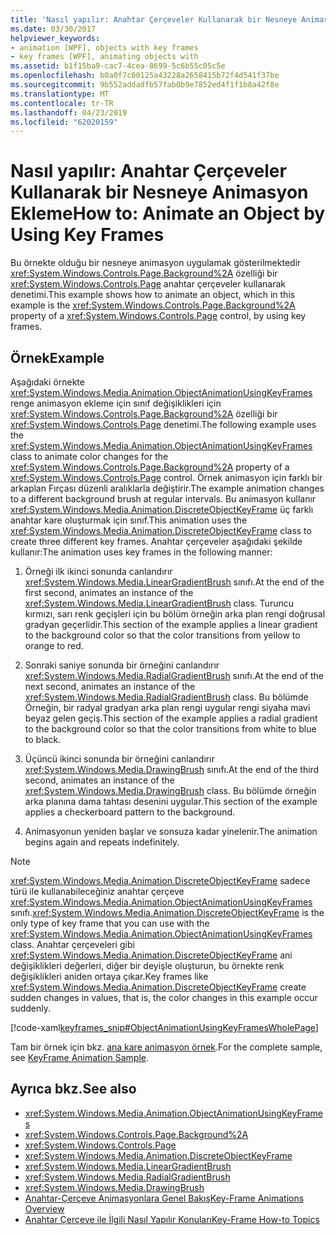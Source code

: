 ```yaml
---
title: 'Nasıl yapılır: Anahtar Çerçeveler Kullanarak bir Nesneye Animasyon Ekleme'
ms.date: 03/30/2017
helpviewer_keywords:
- animation [WPF], objects with key frames
- key frames [WPF], animating objects with
ms.assetid: b1f15ba9-cac7-4cea-8699-5c6b55c05c5e
ms.openlocfilehash: b0a0f7c00125a43228a2658415b72f4d541f37be
ms.sourcegitcommit: 9b552addadfb57fab0b9e7852ed4f1f1b8a42f8e
ms.translationtype: MT
ms.contentlocale: tr-TR
ms.lasthandoff: 04/23/2019
ms.locfileid: "62020159"
---
```

# <a name="how-to-animate-an-object-by-using-key-frames"></a><span data-ttu-id="a1f81-102">Nasıl yapılır: Anahtar Çerçeveler Kullanarak bir Nesneye Animasyon Ekleme</span><span class="sxs-lookup"><span data-stu-id="a1f81-102">How to: Animate an Object by Using Key Frames</span></span>
<span data-ttu-id="a1f81-103">Bu örnekte olduğu bir nesneye animasyon uygulamak gösterilmektedir <xref:System.Windows.Controls.Page.Background%2A> özelliği bir <xref:System.Windows.Controls.Page> anahtar çerçeveler kullanarak denetimi.</span><span class="sxs-lookup"><span data-stu-id="a1f81-103">This example shows how to animate an object, which in this example is the <xref:System.Windows.Controls.Page.Background%2A> property of a <xref:System.Windows.Controls.Page> control, by using key frames.</span></span>  
  
## <a name="example"></a><span data-ttu-id="a1f81-104">Örnek</span><span class="sxs-lookup"><span data-stu-id="a1f81-104">Example</span></span>  
 <span data-ttu-id="a1f81-105">Aşağıdaki örnekte <xref:System.Windows.Media.Animation.ObjectAnimationUsingKeyFrames> renge animasyon ekleme için sınıf değişiklikleri için <xref:System.Windows.Controls.Page.Background%2A> özelliği bir <xref:System.Windows.Controls.Page> denetimi.</span><span class="sxs-lookup"><span data-stu-id="a1f81-105">The following example uses the <xref:System.Windows.Media.Animation.ObjectAnimationUsingKeyFrames> class to animate color changes for the <xref:System.Windows.Controls.Page.Background%2A> property of a <xref:System.Windows.Controls.Page> control.</span></span> <span data-ttu-id="a1f81-106">Örnek animasyon için farklı bir arkaplan Fırçası düzenli aralıklarla değiştirir.</span><span class="sxs-lookup"><span data-stu-id="a1f81-106">The example animation changes to a different background brush at regular intervals.</span></span> <span data-ttu-id="a1f81-107">Bu animasyon kullanır <xref:System.Windows.Media.Animation.DiscreteObjectKeyFrame> üç farklı anahtar kare oluşturmak için sınıf.</span><span class="sxs-lookup"><span data-stu-id="a1f81-107">This animation uses the <xref:System.Windows.Media.Animation.DiscreteObjectKeyFrame> class to create three different key frames.</span></span> <span data-ttu-id="a1f81-108">Anahtar çerçeveler aşağıdaki şekilde kullanır:</span><span class="sxs-lookup"><span data-stu-id="a1f81-108">The animation uses key frames in the following manner:</span></span>  
  
1. <span data-ttu-id="a1f81-109">Örneği ilk ikinci sonunda canlandırır <xref:System.Windows.Media.LinearGradientBrush> sınıfı.</span><span class="sxs-lookup"><span data-stu-id="a1f81-109">At the end of the first second, animates an instance of the <xref:System.Windows.Media.LinearGradientBrush> class.</span></span> <span data-ttu-id="a1f81-110">Turuncu kırmızı, sarı renk geçişleri için bu bölüm örneğin arka plan rengi doğrusal gradyan geçerlidir.</span><span class="sxs-lookup"><span data-stu-id="a1f81-110">This section of the example applies a linear gradient to the background color so that the color transitions from yellow to orange to red.</span></span>  
  
2. <span data-ttu-id="a1f81-111">Sonraki saniye sonunda bir örneğini canlandırır <xref:System.Windows.Media.RadialGradientBrush> sınıfı.</span><span class="sxs-lookup"><span data-stu-id="a1f81-111">At the end of the next second, animates an instance of the <xref:System.Windows.Media.RadialGradientBrush> class.</span></span> <span data-ttu-id="a1f81-112">Bu bölümde Örneğin, bir radyal gradyan arka plan rengi uygular rengi siyaha mavi beyaz gelen geçiş.</span><span class="sxs-lookup"><span data-stu-id="a1f81-112">This section of the example applies a radial gradient to the background color so that the color transitions from white to blue to black.</span></span>  
  
3. <span data-ttu-id="a1f81-113">Üçüncü ikinci sonunda bir örneğini canlandırır <xref:System.Windows.Media.DrawingBrush> sınıfı.</span><span class="sxs-lookup"><span data-stu-id="a1f81-113">At the end of the third second, animates an instance of the <xref:System.Windows.Media.DrawingBrush> class.</span></span> <span data-ttu-id="a1f81-114">Bu bölümde örneğin arka planına dama tahtası desenini uygular.</span><span class="sxs-lookup"><span data-stu-id="a1f81-114">This section of the example applies a checkerboard pattern to the background.</span></span>  
  
4. <span data-ttu-id="a1f81-115">Animasyonun yeniden başlar ve sonsuza kadar yinelenir.</span><span class="sxs-lookup"><span data-stu-id="a1f81-115">The animation begins again and repeats indefinitely.</span></span>  
  
> [!NOTE]
>  <span data-ttu-id="a1f81-116"><xref:System.Windows.Media.Animation.DiscreteObjectKeyFrame> sadece türü ile kullanabileceğiniz anahtar çerçeve <xref:System.Windows.Media.Animation.ObjectAnimationUsingKeyFrames> sınıfı.</span><span class="sxs-lookup"><span data-stu-id="a1f81-116"><xref:System.Windows.Media.Animation.DiscreteObjectKeyFrame> is the only type of key frame that you can use with the <xref:System.Windows.Media.Animation.ObjectAnimationUsingKeyFrames> class.</span></span> <span data-ttu-id="a1f81-117">Anahtar çerçeveleri gibi <xref:System.Windows.Media.Animation.DiscreteObjectKeyFrame> ani değişiklikleri değerleri, diğer bir deyişle oluşturun, bu örnekte renk değişiklikleri aniden ortaya çıkar.</span><span class="sxs-lookup"><span data-stu-id="a1f81-117">Key frames like <xref:System.Windows.Media.Animation.DiscreteObjectKeyFrame> create sudden changes in values, that is, the color changes in this example occur suddenly.</span></span>  
  
 [!code-xaml[keyframes_snip#ObjectAnimationUsingKeyFramesWholePage](~/samples/snippets/xaml/VS_Snippets_Wpf/keyframes_snip/XAML/ObjectAnimationUsingKeyFramesExample.xaml#objectanimationusingkeyframeswholepage)]  
  
 <span data-ttu-id="a1f81-118">Tam bir örnek için bkz. [ana kare animasyon örnek](https://go.microsoft.com/fwlink/?LinkID=160012).</span><span class="sxs-lookup"><span data-stu-id="a1f81-118">For the complete sample, see [KeyFrame Animation Sample](https://go.microsoft.com/fwlink/?LinkID=160012).</span></span>  
  
## <a name="see-also"></a><span data-ttu-id="a1f81-119">Ayrıca bkz.</span><span class="sxs-lookup"><span data-stu-id="a1f81-119">See also</span></span>

- <xref:System.Windows.Media.Animation.ObjectAnimationUsingKeyFrames>
- <xref:System.Windows.Controls.Page.Background%2A>
- <xref:System.Windows.Controls.Page>
- <xref:System.Windows.Media.Animation.DiscreteObjectKeyFrame>
- <xref:System.Windows.Media.LinearGradientBrush>
- <xref:System.Windows.Media.RadialGradientBrush>
- <xref:System.Windows.Media.DrawingBrush>
- [<span data-ttu-id="a1f81-120">Anahtar-Çerçeve Animasyonlara Genel Bakış</span><span class="sxs-lookup"><span data-stu-id="a1f81-120">Key-Frame Animations Overview</span></span>](key-frame-animations-overview.md)
- [<span data-ttu-id="a1f81-121">Anahtar Çerçeve ile İlgili Nasıl Yapılır Konuları</span><span class="sxs-lookup"><span data-stu-id="a1f81-121">Key-Frame How-to Topics</span></span>](key-frame-animation-how-to-topics.md)
